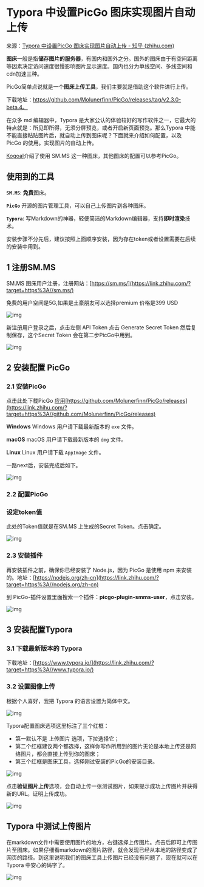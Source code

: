 # Typora 中设置PicGo 图床实现图片自动上传

来源：[Typora 中设置PicGo 图床实现图片自动上传 - 知乎 (zhihu.com)](https://zhuanlan.zhihu.com/p/378892917)

**图床**一般是指**储存图片的服务器**，有国内和国外之分。国外的图床由于有空间距离等因素决定访问速度很慢影响图片显示速度。国内也分为单线空间、多线空间和cdn加速三种。

PicGo简单点说就是一个**图床上传工具**，我们主要就是借助这个软件进行上传。

下载地址：https://github.com/Molunerfinn/PicGo/releases/tag/v2.3.0-beta.4。

在众多 md 编辑器中，Typora 是大家公认的体验较好的写作软件之一，它最大的特点就是：所见即所得，无须分屏预览，或者开启新页面预览。那么Typora 中能不能直接粘贴图片后，就自动上传到图床呢？下面就来介绍如何配置，以及 PicGo 的使用。实现图片的自动上传。

[Kogoal](https://link.zhihu.com/?target=http%3A//kogoal.com/)介绍了使用 SM.MS 这一种图床，其他图床的配置可以参考PicGo。

## **使用到的工具**

**`SM.MS`**: **免费**图床。

**`PicGo`** 开源的图片管理工具，可以自己上传图片到各种图床。

**`Typora`**: 写Markdown的神器，轻便简洁的Markdown编辑器，支持**即时渲染**技术。

安装步骤不分先后，建议按照上面顺序安装，因为存在token或者设置需要在后续的安装中用到。

## **1 注册SM.MS**

SM.MS 图床用户注册，注册网站：[https://sm.ms/](https://link.zhihu.com/?target=https%3A//sm.ms/)

免费的用户空间是5G,如果是土豪朋友可以选择premium 价格是399 USD



![img](https://pic4.zhimg.com/80/v2-7394dd1dd68b7eb2048eb84c6d3b4413_1440w.jpg)



新注册用户登录之后，点击左侧 API Token 点击 Generate Secret Token 然后复制保存，这个Secret Token 会在第二步PicGo中用到。



![img](https://pic4.zhimg.com/80/v2-14217baea54f13efa2e0a1ae5de6abbb_1440w.jpg)



## **2 安装配置 PicGo**

### **2.1 安装PicGo**

点击此处下载PicGo [应用](https://link.zhihu.com/?target=https%3A//github.com/Molunerfinn/PicGo/releases)[https://github.com/Molunerfinn/PicGo/releases](https://link.zhihu.com/?target=https%3A//github.com/Molunerfinn/PicGo/releases)

**Windows** Windows 用户请下载最新版本的 `exe` 文件。

**macOS** macOS 用户请下载最新版本的 `dmg` 文件。

**Linux** Linux 用户请下载 `AppImage` 文件。

一路next后，安装完成后如下。



![img](https://pic1.zhimg.com/80/v2-94118be84cb59d9f2eb00311b01b16f4_1440w.jpg)



### **2.2 配置PicGo**

### **设定token值**

此处的Token值就是在SM.MS 上生成的Secret Token。点击确定。



![img](https://pic1.zhimg.com/80/v2-72836bb9ebf9cdd5f8890aec57c26bb8_1440w.jpg)



### **2.3 安装插件**

再安装插件之前，确保你已经安装了 Node.js，因为 PicGo 是使用 npm 来安装的。地址：[https://nodejs.org/zh-cn](https://link.zhihu.com/?target=https%3A//nodejs.org/zh-cn)

到 PicGo-插件设置里面搜索一个插件：**picgo-plugin-smms-user**，点击安装。



![img](https://pic2.zhimg.com/80/v2-3495f468126a28712cfd970bb68eddd1_1440w.jpg)





## **3 安装配置Typora**

### **3.1 下载最新版本的 Typora**

下载地址：[https://www.typora.io/](https://link.zhihu.com/?target=https%3A//www.typora.io/)

### **3.2 设置图像上传**

根据个人喜好，我把 Typora 的语言设置为简体中文。



![img](https://pic3.zhimg.com/80/v2-58aa217dd6792bed040aec70739bcf2e_1440w.jpg)



Typora配置图床选项这里标注了三个红框：

- 第一默认不是 上传图片 选项，下拉选择它；
- 第二个红框建议两个都选择，这样你写作所用到的图片无论是本地上传还是网络图片，都会直接上传到你的图床；
- 第三个红框是图床工具，选择刚过安装的PicGo的安装目录。



![img](https://pic1.zhimg.com/80/v2-1b254b287d9b7a936ffe1081e254ada4_1440w.jpg)





点击**验证图片上传**选项，会自动上传一张测试图片，如果提示成功上传图片并获得新的URL。证明上传成功。



![img](https://pic3.zhimg.com/80/v2-88d2f6d22a7196f44dc32674f03b42fe_1440w.jpg)



## **Typora 中测试上传图片**

在markdown文件中需要使用图片的地方，右键选择上传图片。点击后即可上传图片至图床。如果仔细看markdown的图片路径，就会发现已经从本地的路径变成了网页的路径。到这里说明我们的图床工具上传图片已经没有问题了，现在就可以在 Typora 中安心的码字了。

![img](https://pic1.zhimg.com/80/v2-533b51cf336cd4c33316f7aea0eea1fc_1440w.jpg)

